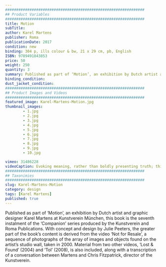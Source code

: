```yaml
---
###############################################################
## Product Variables
###############################################################
title: Motion
subTitle:
author: Karel Martens
publisher: Roma
publicationDate: 2017
condition: new
binding: 304 p, ills colour & bw, 21 x 29 cm, pb, English
ISBN: 9789491843853
price: 50
weight: 250
quantity: 3
summary: Published as part of ‘Motion’, an exhibition by Dutch artist and graphic designer Karel Martens at Kunstverein München, this book is the seventh instalment of the ‘Companion’ series produced by the Kunstverein and Roma Publications.
binding_condition:
dust_jacket_condition:
###############################################################
## Product Images and Videos
###############################################################
featured_image: Karel-Martens-Motion.jpg
thumbnail_images:
        - 1.jpg
        - 2.jpg
        - 3.jpg
        - 4.jpg
        - 5.jpg
        - 6.jpg
        - 7.jpg
        - 8.jpg
        - 9.jpg
        - 10.jpg

vimeo: 31486228
videoCaption: Evoking meaning, rather than boldly presenting truth; this is the essence of typographer Karel Martens' work.
###############################################################
## Taxonimies
###############################################################
slug: Karel-Martens-Motion
category: design
tags: [Karel Martens]
published: true
---
```



Published as part of ‘Motion’, an exhibition by Dutch artist and graphic designer Karel Martens at Kunstverein München, this book is the seventh instalment of the ‘Companion’ series produced by the Kunstverein and Roma Publications. With concept and design by Julie Peeters, the greater part of the book’s content is derived from the video ‘Not for Resale’, a sequence of photographs of the array of images and objects found on the artist’s studio wall, taken in 2000. Material from two other videos, ‘Lost & Found’ (2004) and ‘Tol’ (2008), is also included, along with a transcription of a conversation between Martens and Chris Fitzpatrick, director of the Kunstverein.
